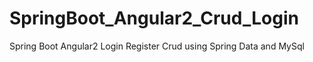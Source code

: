 # SpringBoot_Angular2_Crud_Login
Spring Boot Angular2 Login Register Crud using Spring Data and MySql
